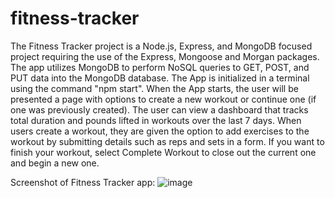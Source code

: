 # fitness-tracker
The Fitness Tracker project is a Node.js, Express, and MongoDB focused project requiring the use of the Express, Mongoose and Morgan packages. The app utilizes MongoDB to perform NoSQL queries to GET, POST, and PUT data into the MongoDB database. The App is initialized in a terminal using the command "npm start". When the App starts, the user will be presented a page with options to create a new workout or continue one (if one was previously created). The user can view a dashboard that tracks total duration and pounds lifted in workouts over the last 7 days. When users create a workout, they are given the option to add exercises to the workout by submitting details such as reps and sets in a form. If you want to finish your workout, select Complete Workout to close out the current one and begin a new one.

Screenshot of Fitness Tracker app:
![image](https://user-images.githubusercontent.com/82297346/141239298-da09bf5e-f8b2-4b02-9598-57ee51131d4f.png)
